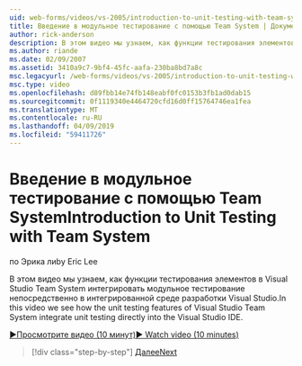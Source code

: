 ```yaml
---
uid: web-forms/videos/vs-2005/introduction-to-unit-testing-with-team-system
title: Введение в модульное тестирование с помощью Team System | Документация Майкрософт
author: rick-anderson
description: В этом видео мы узнаем, как функции тестирования элементов в Visual Studio Team System интегрировать модульное тестирование непосредственно в интегрированной среде разработки Visual Studio.
ms.author: riande
ms.date: 02/09/2007
ms.assetid: 3410a9c7-9bf4-45fc-aafa-230ba8bd7a8c
msc.legacyurl: /web-forms/videos/vs-2005/introduction-to-unit-testing-with-team-system
msc.type: video
ms.openlocfilehash: d89fbb14e74fb148eabf0fc0153b3fb1ad0dab15
ms.sourcegitcommit: 0f1119340e4464720cfd16d0ff15764746ea1fea
ms.translationtype: MT
ms.contentlocale: ru-RU
ms.lasthandoff: 04/09/2019
ms.locfileid: "59411726"
---
```

# <a name="introduction-to-unit-testing-with-team-system"></a><span data-ttu-id="6ee2a-103">Введение в модульное тестирование с помощью Team System</span><span class="sxs-lookup"><span data-stu-id="6ee2a-103">Introduction to Unit Testing with Team System</span></span>

<span data-ttu-id="6ee2a-104">по Эрика ли</span><span class="sxs-lookup"><span data-stu-id="6ee2a-104">by Eric Lee</span></span>

<span data-ttu-id="6ee2a-105">В этом видео мы узнаем, как функции тестирования элементов в Visual Studio Team System интегрировать модульное тестирование непосредственно в интегрированной среде разработки Visual Studio.</span><span class="sxs-lookup"><span data-stu-id="6ee2a-105">In this video we see how the unit testing features of Visual Studio Team System integrate unit testing directly into the Visual Studio IDE.</span></span>

[<span data-ttu-id="6ee2a-106">&#9654;Просмотрите видео (10 минут)</span><span class="sxs-lookup"><span data-stu-id="6ee2a-106">&#9654; Watch video (10 minutes)</span></span>](https://channel9.msdn.com/Blogs/ASP-NET-Site-Videos/introduction-to-unit-testing-with-team-system)

> [!div class="step-by-step"]
> [<span data-ttu-id="6ee2a-107">Далее</span><span class="sxs-lookup"><span data-stu-id="6ee2a-107">Next</span></span>](introduction-to-testing-web-applications-with-team-system.md)
